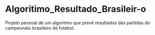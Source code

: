 # Algoritimo_Resultado_Brasileir-o
Projeto pessoal de um algoritmo que prevê resultados das partidas do campeonato brasileiro de futebol.
